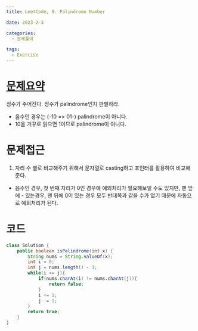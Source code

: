 ```yaml
---
title: LeetCode, 9. Palindrome Number

date: 2023-2-3

categories:
  - 문제풀이

tags:
  - Exercise
---
```


# [문제요약](https://leetcode.com/problems/palindrome-number/description/)

정수가 주어진다. 정수가 palindrome인지 판별하라.

- 음수인 경우는 (-10 => 01-) palindrome이 아니다.
- 10을 거꾸로 읽으면 1이므로 palindrome이 아니다.

# 문제접근

1. 자리 수 별로 비교해주기 위해서 문자열로 casting하고 포인터를 활용하여 비교해준다.

- 음수인 경우, 첫 번쨰 자리가 0인 경우에 예외처리가 필요해보일 수도 있지만, 맨 앞에 - 있는경우, 맨 뒤에 0이 있는 경우 모두 반대쪽과 같을 수가 없기 때문에 자동으로 예외처리가 된다.

# 코드

```java
class Solution {
    public boolean isPalindrome(int x) {
        String nums = String.valueOf(x);
        int i = 0;
        int j = nums.length() - 1;
        while(i <= j){
            if(nums.charAt(i) != nums.charAt(j)){
                return false;
            }
            i += 1;
            j -= 1;
        }
        return true;
    }
}
```
